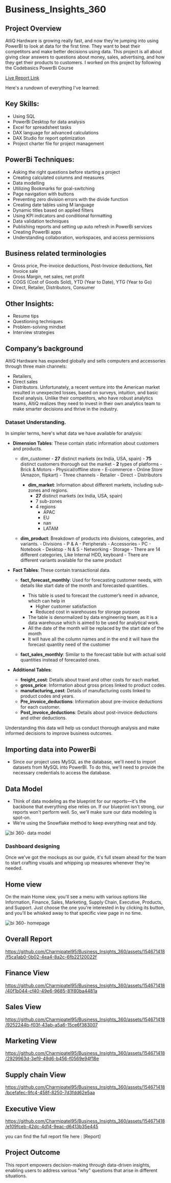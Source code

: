 # Business_Insights_360
## Project Overview

AtliQ Hardware is growing really fast, and now they're jumping into using PowerBI to look at data for the first time. They want to beat their competitors and make better decisions using data. This project is all about giving clear answers to questions about money, sales, advertising, and how they get their products to customers.
I worked on this project by following the Codebasics PowerBi Course

[Live Report Link](https://app.powerbi.com/view?r=eyJrIjoiZGE5Y2M2YzQtOTI3Ny00NGQyLWExYTUtZjAyYmE0YmVhNzYwIiwidCI6ImM2ZTU0OWIzLTVmNDUtNDAzMi1hYWU5LWQ0MjQ0ZGM1YjJjNCJ9)

Here's a rundown of everything I've learned:
## Key Skills:

- Using SQL
- PowerBi Desktop for data analysis
- Excel for spreadsheet tasks
- DAX language for advanced calculations
- DAX Studio for report optimization
- Project charter file for project management

## PowerBi Techniques:
- Asking the right questions before starting a project
- Creating calculated columns and measures
- Data modelling
- Utilizing Bookmarks for goal-switching
- Page navigation with buttons
- Preventing zero division errors with the divide function
- Creating date tables using M language
- Dynamic titles based on applied filters
- Using KPI indicators and conditional formatting
- Data validation techniques
- Publishing reports and setting up auto refresh in PowerBi services
- Creating PowerBi apps
- Understanding collaboration, workspaces, and access permissions

## Business related terminologies
- Gross price, Pre-invoice deductions, Post-Invoice deductions, Net Invoice sale
- Gross Margin, net sales, net profit
- COGS (Cost of Goods Sold), YTD (Year to Date), YTG (Year to Go)
- Direct, Retailer, Distributors, Consumer

## Other Insights:
- Resume tips
- Questioning techniques
- Problem-solving mindset
- Interview strategies

## Company’s background

AltiQ Hardware has expanded globally and sells computers and accessories through three main channels: 
- Retailers,
- Direct sales
- Distributors.
Unfortunately, a recent venture into the American market resulted in unexpected losses, based on surveys, intuition, and basic Excel analysis. Unlike their competitors, who have robust analytics teams, AltiQ realizes they need to invest in their own analytics team to make smarter decisions and thrive in the industry. 

### Dataset **Understanding.**
In simpler terms, here's what data we have available for analysis:

- **Dimension Tables**: These contain static information about customers and products.
  - dim_customer
        - **27** distinct markets (ex India, USA, spain)
        - **75** distinct customers thorough out the market
        - **2** types of platforms
            - Brick & Motors - Physical/offline store
            - E-commerce - Online Store (Amazon, flipkart)
        - Three channels
            - Retailer
            - Direct
            - Distributors

    - **dim_market**: Information about different markets, including sub-zones and regions.
        - **27** distinct markets (ex India, USA, spain)
        - 7 sub-zones
        - 4 regions
            - APAC
            - EU
            - nan
            - LATAM
  
  - **dim_product**: Breakdown of products into divisions, categories, and variants.
        - Divisions
            - P & A
                - Peripherals
                - Accessories
            - PC
                - Notebook
                - Desktop
            - N & S
                - Networking
                - Storage
        - There are 14 different categories, Like Internal HDD, keyboard
        - There are different variants available for the same product
  
- **Fact Tables**: These contain transactional data.
  - **fact_forecast_monthly**: Used for forecasting customer needs, with details like start date of the month and forecasted quantities.
      - This table is used to forecast the customer’s need in advance, which can help in
        - Higher customer satisfaction
        - Reduced cost in warehouses for storage purpose
    - The table is denormalized by data engineering team, as it is a data warehouse which is aimed to be used for analytical work.
    - All the date of the month will be replaced by the start date of the month
    - It will have all the column names and in the end it will have the forecast quantity need of the customer
    
  - **fact_sales_monthly**: Similar to the forecast table but with actual sold quantities instead of forecasted ones.

- **Additional Tables**:
  - **freight_cost**: Details about travel and other costs for each market.
  - **gross_price**: Information about gross prices linked to product codes.
  - **manufacturing_cost**: Details of manufacturing costs linked to product codes and years.
  - **Pre_invoice_deductions**: Information about pre-invoice deductions for each customer.
  - **Post_invoice_deductions**: Details about post-invoice deductions and other deductions.

Understanding this data will help us conduct thorough analysis and make informed decisions to improve business outcomes.

## Importing data into PowerBi

- Since our project uses MySQL as the database, we'll need to import datasets from MySQL into PowerBI. To do this, we'll need to provide the necessary credentials to access the database.

## Data Model

- Think of data modeling as the blueprint for our reports—it's the backbone that everything else relies on. If our blueprint isn't strong, our reports won't perform well. So, we'll make sure our data modeling is spot-on.
- We're using the Snowflake method to keep everything neat and tidy.

![bi 360- data model](https://github.com/Charmipatel95/Business_Insights_360/assets/154671418/2fc1a90e-544b-468b-b40e-5cde0876d493)

### Dashboard designing

Once we've got the mockups as our guide, it's full steam ahead for the team to start crafting visuals and whipping up measures whenever they're needed.

## Home view

On the main Home view, you'll see a menu with various options like Information, Finance, Sales, Marketing, Supply Chain, Executive, Products, and Support. Just choose the one you're interested in by clicking its button, and you'll be whisked away to that specific view page in no time.

![bi 360- homepage](https://github.com/Charmipatel95/Business_Insights_360/assets/154671418/5f30ad75-ceef-4c8f-80f4-f84e5f140f20)

## Overall Report
https://github.com/Charmipatel95/Business_Insights_360/assets/154671418/f5ca1ab0-0b02-4ea4-8a2c-6fb22120022f


## Finance View

https://github.com/Charmipatel95/Business_Insights_360/assets/154671418/40f1b044-cf40-49e6-9685-81f80ba4481a

## Sales View

https://github.com/Charmipatel95/Business_Insights_360/assets/154671418/9252244b-f03f-43ab-a5a6-15ce6f383007

## Marketing View

https://github.com/Charmipatel95/Business_Insights_360/assets/154671418/2929963d-3ef9-49d6-b456-f0569e94f18e

## Supply chain View

https://github.com/Charmipatel95/Business_Insights_360/assets/154671418/bcefafec-9fc4-458f-8250-7d3fdd62e5aa

## Executive View

https://github.com/Charmipatel95/Business_Insights_360/assets/154671418/e109fceb-42dc-4d14-9eac-d6413b35e445

you can find the full report file here : [Report]

## Project Outcome

This report empowers decision-making through data-driven insights, enabling users to address various "why" questions that arise in different situations.
